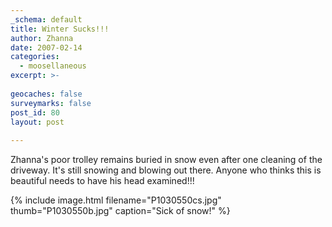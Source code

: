 ```yaml
---
_schema: default
title: Winter Sucks!!!
author: Zhanna
date: 2007-02-14
categories:
  - moosellaneous
excerpt: >- 
  
geocaches: false
surveymarks: false
post_id: 80
layout: post         
                           
---
```


Zhanna's poor trolley remains buried in snow even after one cleaning of the driveway.  It's still snowing and blowing out there.  Anyone who thinks this is beautiful needs to have his head examined!!!

{% include image.html filename="P1030550cs.jpg" thumb="P1030550b.jpg" caption="Sick of snow!" %}

